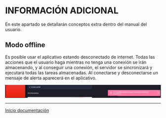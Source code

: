 # INFORMACIÓN ADICIONAL

En este apartado se detallarán conceptos extra dentro del manual del usuario.

## Modo offline

Es posible usar el aplicativo estando desconectado de internet. Todas las acciones que el usuario haga mientras no tenga una conexión se irán almacenando, y al conseguir una conexión, el servidor se sincronizará y ejecutará todas las tareas almacenadas. Al conectarse y desconectarse un mensaje de alerta aparecerá en el aplicativo.

![42](../images/42.PNG)

---

[Inicio documentación](../README.md)
